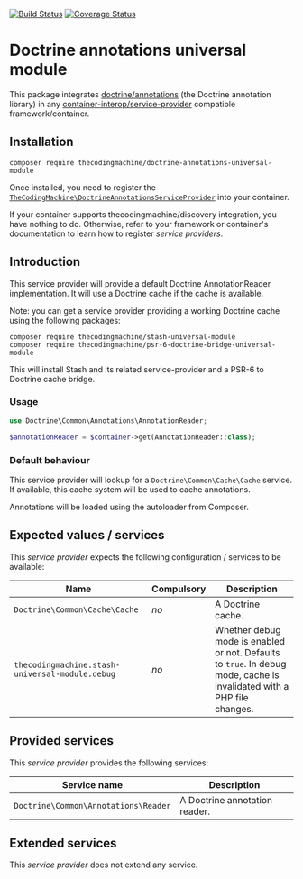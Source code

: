 [![Build Status](https://travis-ci.org/thecodingmachine/doctrine-annotations-universal-module.svg?branch=1.1)](https://travis-ci.org/thecodingmachine/doctrine-annotations-universal-module)
[![Coverage Status](https://coveralls.io/repos/thecodingmachine/doctrine-annotations-universal-module/badge.svg?branch=1.1&service=github)](https://coveralls.io/github/thecodingmachine/doctrine-annotations-universal-module?branch=1.1)


# Doctrine annotations universal module

This package integrates [doctrine/annotations](https://github.com/doctrine/annotations) (the Doctrine annotation library) in any [container-interop/service-provider](https://github.com/container-interop/service-provider) compatible framework/container.

## Installation

```
composer require thecodingmachine/doctrine-annotations-universal-module
```

Once installed, you need to register the [`TheCodingMachine\DoctrineAnnotationsServiceProvider`](src/DoctrineAnnotationsServiceProvider.php) into your container.

If your container supports thecodingmachine/discovery integration, you have nothing to do. Otherwise, refer to your framework or container's documentation to learn how to register *service providers*.

## Introduction

This service provider will provide a default Doctrine AnnotationReader implementation. It will use a Doctrine cache if the cache is available.

Note: you can get a service provider providing a working Doctrine cache using the following packages:
 
```
composer require thecodingmachine/stash-universal-module
composer require thecodingmachine/psr-6-doctrine-bridge-universal-module
```

This will install Stash and its related service-provider and a PSR-6 to Doctrine cache bridge.

### Usage

```php
use Doctrine\Common\Annotations\AnnotationReader;

$annotationReader = $container->get(AnnotationReader::class);
```

### Default behaviour

This service provider will lookup for a `Doctrine\Common\Cache\Cache` service. If available, this cache system will be used to cache annotations.

Annotations will be loaded using the autoloader from Composer.

## Expected values / services

This *service provider* expects the following configuration / services to be available:

| Name            | Compulsory | Description                            |
|-----------------|------------|----------------------------------------|
| `Doctrine\Common\Cache\Cache` | *no* | A Doctrine cache.  |
| `thecodingmachine.stash-universal-module.debug` | *no* | Whether debug mode is enabled or not. Defaults to `true`. In debug mode, cache is invalidated with a PHP file changes.  |


## Provided services

This *service provider* provides the following services:

| Service name                | Description                          |
|-----------------------------|--------------------------------------|
| `Doctrine\Common\Annotations\Reader` | A Doctrine annotation reader.  |

## Extended services

This *service provider* does not extend any service.
